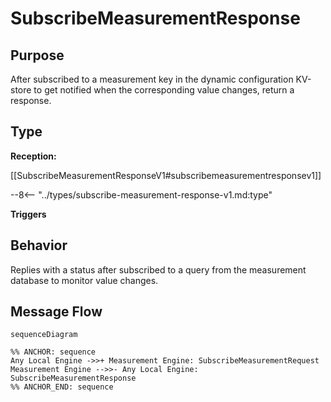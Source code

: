 <div class="message" markdown>


# SubscribeMeasurementResponse

## Purpose

<!-- --8<-- [start:purpose] -->
After subscribed to a measurement key in the dynamic configuration KV-store to get notified when the corresponding value changes,
return a response.
<!-- --8<-- [end:purpose] -->

## Type

<!-- --8<-- [start:type] -->
**Reception:**

[[SubscribeMeasurementResponseV1#subscribemeasurementresponsev1]]

--8<-- "../types/subscribe-measurement-response-v1.md:type"

**Triggers**


<!-- --8<-- [end:type] -->

## Behavior

<!-- --8<-- [start:behavior] -->
Replies with a status after subscribed to a query from the measurement database to monitor value changes.
<!-- --8<-- [end:behavior] -->


## Message Flow

<!-- --8<-- [start:messages] -->
```mermaid
sequenceDiagram

%% ANCHOR: sequence
Any Local Engine ->>+ Measurement Engine: SubscribeMeasurementRequest
Measurement Engine -->>- Any Local Engine: SubscribeMeasurementResponse
%% ANCHOR_END: sequence
```

<!-- --8<-- [end:messages] -->

</div>